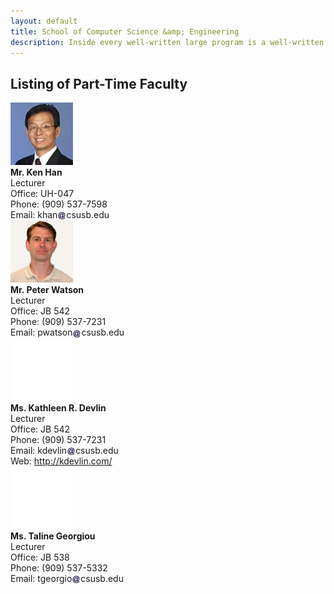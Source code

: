 ```yaml
---
layout: default
title: School of Computer Science &amp; Engineering
description: Inside every well-written large program is a well-written small program. - Charles Hoare
---
```


## Listing of __Part-Time Faculty__

<div class='third-wrap'>

<div class='third'>
<img src="photos/Kwonsoo_Han.jpg" alt="Mr. Ken Han" /><br />
<strong>Mr. Ken Han</strong><br />
Lecturer<br />
Office: UH-047<br />
Phone: (909) 537-7598<br />
Email: khan<img style="height: 1em; vertical-align: middle" src="../../assets/img/arobase.jpg" alt="arobase" />csusb.edu
</div>

<div class='third'>
<img src="photos/Peter_Watson.jpg" alt="Mr. Peter Watson" /><br />
<strong>Mr. Peter Watson</strong><br />
Lecturer<br />
Office: JB 542<br />
Phone: (909) 537-7231<br />
Email: pwatson<img style="height: 1em; vertical-align: middle" src="../../assets/img/arobase.jpg" alt="arobase" />csusb.edu
</div>

<div class='third'>
<img src="photos/Empty.gif" alt="Ms. Kathleen R. Devlin" /><br />
<strong>Ms. Kathleen R. Devlin</strong><br />
Lecturer<br />
Office: JB 542<br />
Phone: (909) 537-7231<br />
Email: kdevlin<img style="height: 1em; vertical-align: middle" src="../../assets/img/arobase.jpg" alt="arobase" />csusb.edu<br />
Web: <a href="http://kdevlin.com/" title="http://kdevlin.com/">http://kdevlin.com/</a>
</div>

<div class='third'>
<img src="photos/Empty.gif" alt="Ms. Taline Georgiou" /><br />
<strong>Ms. Taline Georgiou</strong><br />
Lecturer<br />
Office: JB 538<br />
Phone: (909) 537-5332<br />
Email: tgeorgio<img style="height: 1em; vertical-align: middle" src="../../assets/img/arobase.jpg" alt="arobase" />csusb.edu<br />
</div>

</div>

